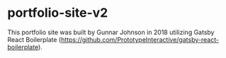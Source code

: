 # portfolio-site-v2

This portfolio site was built by Gunnar Johnson in 2018 utilizing Gatsby React Boilerplate (https://github.com/PrototypeInteractive/gatsby-react-boilerplate). 
